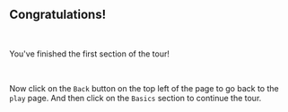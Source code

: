 <!-- ## Hello World

<br />

Here's how to display `Hello World` in the console.
It's a simple and direct process.

<br/>

The `logs` function is a built-in feature for console output, and it always returns null.

<br/>

Also you can also use the `+` operator to combine strings.

<br />

We will cover more about the `logs` function in the built-in functions section 😊. -->

## Congratulations!

<br />

You've finished the first section of the tour!

<br />

Now click on the `Back` button on the top left of the page to go back to the `play` page. And then click on the `Basics` section to continue the tour.
